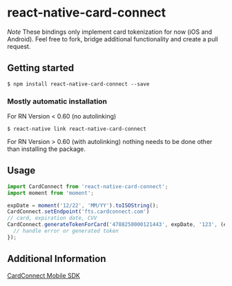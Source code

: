 # react-native-card-connect

*Note* These bindings only implement card tokenization for now (iOS and Android). Feel free to fork, bridge additional functionality and create a pull request.

## Getting started

`$ npm install react-native-card-connect --save`

### Mostly automatic installation

For RN Version < 0.60 (no autolinking)

`$ react-native link react-native-card-connect`

For RN Version > 0.60 (with autolinking) nothing needs to be done other than installing the package.

## Usage
```javascript
import CardConnect from 'react-native-card-connect';
import moment from 'moment';

expDate = moment('12/22', 'MM/YY').toISOString();
CardConnect.setEndpoint('fts.cardconnect.com')
// card, expiration date, CVV
CardConnect.generateTokenForCard('4788250000121443', expDate, '123', (error, token) => {
  // handle error or generated token
});
```

## Additional Information

[CardConnect Mobile SDK](https://developer.cardconnect.com/mobile-sdks#get-a-token)

